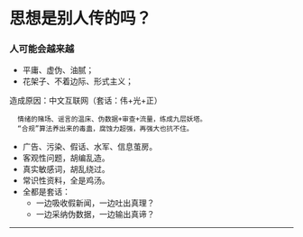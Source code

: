 # 思想是别人传的吗？

### 人可能会越来越
- 平庸、虚伪、油腻；
- 花架子、不着边际、形式主义；

造成原因：中文互联网（套话：伟+光+正）
~~~
  情绪的赌场、谣言的温床、伪数据+审查+流量，练成九层妖塔。
  “合规”算法养出来的毒蛊，腐蚀力超强，再强大也抗不住。
~~~
* 广告、污染、假话、水军、信息茧房。
* 客观性问题，胡编乱造。
* 真实敏感词，胡乱绕过。
* 常识性资料，全是鸡汤。
* 全都是套话：
  * 一边吸收假新闻，一边吐出真理？
  * 一边采纳伪数据，一边输出真谛？

---

